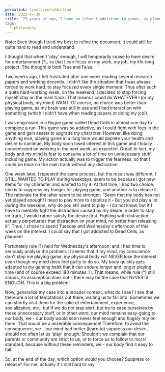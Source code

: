 ```yaml
---
permalink: /posts/en/addiction
date: 2022-07-30
title: '23 years of age, I have an (short) addiction to games, as planned!'
tags:
  - philosophy
---
```


Note: Even though I tried my best to refine the document, it could still be quite hard to read and understand.

I thought that when I 'play' enough, I will temporarily cease to have desire for entertainment (\*), so that I can focus on my work, my job, my life-long project. The thought is both True and False.

Two weeks ago, I felt frustrated after one week reading several research papers and working decently. I didn't like the situation that I was always forced to work hard, to stay focused every single moment. Thus after such a quite hard-working week, on the weekend, I decided to stop forcing myself stay on the main track. That means I could do WHATEVER I (or my physical body, my mind) WANT. Of course, no choice was better than playing game, as my brain was still in use and I had interaction with something (which I didn't have when reading papers or doing my job!). 

I was engrossed in a Rogue game called Dead Cells in almost one day to complete a run. This game was so addictive, as I could fight with foes in the game and gain assets to upgrade my character. However, like doing anything else, playing game in a long time would deplete your health and desire to continue. My body soon losed interest in this game and I totally concentrated on working in the next week, as expected. Great! In fact, my body and my mind is fear to consume a lot of time on unnecessary stuff, including game. My action actually was to trigger the fearness, so that I could be back on the main track without any distraction.

One week later, I repeated the same process, but the result was different. I STILL WANTED TO PLAY during weekdays, seem to be because I got new items for my character and wanted to try it. At that time, I had two choice: one is to suppress my hunger for playing game, and another is to release it. The rationale for the latter seem to be stronger: "Seem that my body has not yet played enough! I need to play more to stabilize it - But you did play a lot during the weekend, why do you still want to play - I do not know, but if I have to mentally fight the distraction caused by my desire in order to stay on track, I would rather satisfy the desire first. Fighting with distraction actually perpetuates that distraction on your mind, no better than releasing it". Thus, I chose to spend Tuesday and Wednesday's afternoon of this week on the interest. I could say that I got addicted to Dead Cells, as planned!

Fortunately rule (1) held for Wednesday's afternoon, and I had time to seriously analyse the problem. It seems that if my mind, my conscience don't stop me playing game, my physical body will NEVER lose the interest even though my mind does feel guilty to do so. My body quickly gets adapted to my gaming habit that it can endure longer and longer playing time (and of course exceed 180 minutes :/). That means, while rule (\*) still stands, its assumption does not - there may be the case that NEVER IS ENOUGH. This is a big problem!

Now, generalize my case into a broader context, what do I see? I see that there are a lot of temptations out there, waiting us to fall into. Sometimes we can shortly visit them for the sake of entertainment, experience, socialization, etc., but if we do not stay alert, but try to ease ourselves by these unnecessary stuff, or in other word, our mind remains easy-going to our body, we - our body would soon never feel enough and hugely rely on them. That would be a miserable consequence! Therefore, to avoid the consequence, we - our mind had better (learn to) suppress our desire, should not often let us 'play' enough. Shouldn't we complain that our parents or community are strict to us, or to force us to follow to moral standard, because without these reminders, we - our body find it easy to fall.

So, at the end of the day, which option would you choose? Suppress or release? For me, actually it's still hard to say.